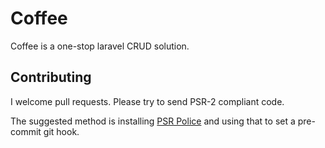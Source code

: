 # Coffee

Coffee is a one-stop laravel CRUD solution.


## Contributing

I welcome pull requests. Please try to send PSR-2 compliant code.

The suggested method is installing [PSR Police](https://github.com/tacone/psr-police)
and using that to set a pre-commit git hook.